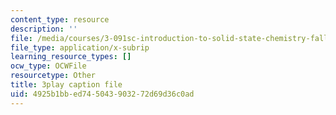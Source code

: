 ```yaml
---
content_type: resource
description: ''
file: /media/courses/3-091sc-introduction-to-solid-state-chemistry-fall-2010/4925b1bbed745043903272d69d36c0ad_qKh4mOlEZpE.vtt
file_type: application/x-subrip
learning_resource_types: []
ocw_type: OCWFile
resourcetype: Other
title: 3play caption file
uid: 4925b1bb-ed74-5043-9032-72d69d36c0ad
---
```

